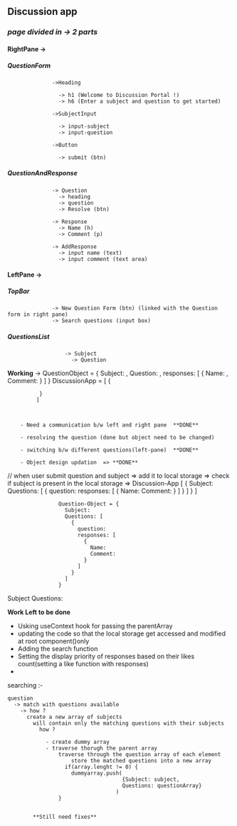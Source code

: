 ## Discussion app
### *page divided in -> 2 parts*

#### **RightPane** -> 
##### QuestionForm

                  ->Heading

                    -> h1 (Welcome to Discussion Portal !)
                    -> h6 (Enter a subject and question to get started)

                  ->SubjectInput

                    -> input-subject
                    -> input-question

                  ->Button

                    -> submit (btn)

 ##### QuestionAndResponse

                  -> Question
                    -> heading
                    -> question
                    -> Resolve (btn)

                  -> Response
                    -> Name (h)
                    -> Comment (p)

                  -> AddResponse
                    -> input name (text)
                    -> input comment (text area)

#### **LeftPane** ->
 ##### TopBar

                  -> New Question Form (btn) (linked with the Question form in right pane)
                  -> Search questions (input box)

 ##### QuestionsList

                      -> Subject
                        -> Question



**Working** ->
              QuestionObject = {
                Subject: ,
                Question: ,
                responses: [
                  {
                    Name: ,
                    Comment:
                  }
                ]
              }
             DiscussionApp = [
              {
                
              }
             ]
              


        - Need a communication b/w left and right pane  **DONE**

        - resolving the question (done but object need to be changed)

        - switching b/w different questions(left-pane)  **DONE**

        - Object design updation  => **DONE**
            

// when user submit question and subject => add it to local storage 
=> check if subject is present in the local storage => 
            Discussion-App [ 
                          {
                            Subject: 
                            Questions: [
                              {
                                question:
                                responses: [
                                  {
                                    Name:
                                    Comment:
                                  }
                                ]
                              }
                            ] 
                          }
                        ]

                    Question-Object = {
                      Subject:
                      Questions: [
                        {
                          question:
                          responses: [
                            {
                              Name:
                              Comment:
                            }
                          ]
                        }
                      ]
                    }


           



Subject
      Questions: 

        
**Work Left to be done**
  - Usking useContext hook for passing the parentArray
  - updating the code so that the local storage get accessed and modified at root component(<app/>)only
  - Adding the search function
  - Setting the display priority of responses based on their likes count(setting a like function with responses)
  - 


searching :- 

    question
      -> match with questions available 
        -> how ?
          create a new array of subjects 
            will contain only the matching questions with their subjects
              how ?

                - create dummy array
                - traverse thorugh the parent array
                    traverse through the question array of each element
                        store the matched questions into a new array
                      if(array.lenght != 0) {
                        dummyarray.push(
                                        {Subject: subject,
                                        Questions: questionArray}
                                      )
                    }


            **Still need fixes**



